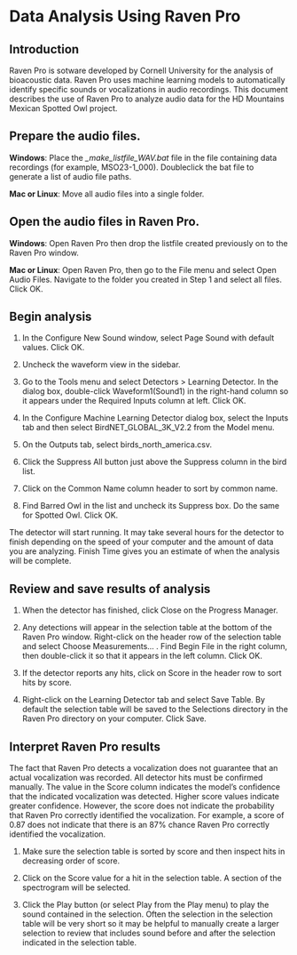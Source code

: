 # Data Analysis Using Raven Pro
## Introduction
Raven Pro is sotware developed by Cornell University for the analysis of bioacoustic data. Raven Pro uses machine learning models to automatically identify specific sounds or vocalizations in audio recordings. This document describes the use of Raven Pro to analyze audio data for the HD Mountains Mexican Spotted Owl project.

## Prepare the audio files.
**Windows**: Place the *_make_listfile_WAV.bat* file in the file containing data recordings (for example, MSO23-1_000). Doubleclick the bat file to generate a list of audio file paths.

**Mac or Linux**: Move all audio files into a single folder.


## Open the audio files in Raven Pro.
**Windows**: Open Raven Pro then drop the listfile created previously on to the Raven Pro window.

**Mac or Linux**: Open Raven Pro, then go to the File menu and select Open Audio Files. Navigate to the folder you created in Step 1 and select all files. Click OK.

## Begin analysis
1. In the Configure New Sound window, select Page Sound with default values. Click OK.


2. Uncheck the waveform view in the sidebar.


3. Go to the Tools menu and select Detectors > Learning Detector. In the dialog box, double-click Waveform1(Sound1) in the right-hand column so it appears under the Required Inputs column at left. Click OK.


4. In the Configure Machine Learning Detector dialog box, select the  Inputs tab and then  select BirdNET_GLOBAL_3K_V2.2 from the Model menu.


5. On the Outputs tab, select birds_north_america.csv.


6. Click the Suppress All button just above the Suppress column in the bird list.


7. Click on the Common Name column header to sort by common name.


8. Find Barred Owl in the list and uncheck its Suppress box. Do the same for Spotted Owl. Click OK.


The detector will start running. It may take several hours for the detector to finish depending on the speed of your computer and the amount of data you are analyzing. Finish Time gives you an estimate of when the analysis will be complete.


## Review and save results of analysis
1. When the detector has finished, click Close on the Progress Manager.


2. Any detections will appear in the selection table at the bottom of the Raven Pro window. Right-click on the header row of the selection table and select Choose Measurements… . Find Begin File in the right column, then double-click it so that it appears in the left column. Click OK.


3. If the detector reports any hits, click on Score in the header row to sort hits by score.


4. Right-click on the Learning Detector tab and select Save Table. By default the selection table will be saved to the Selections directory in the Raven Pro directory on your computer. Click Save.


## Interpret Raven Pro results
The fact that Raven Pro detects a vocalization does not guarantee that an actual vocalization was recorded. All detector hits must be confirmed manually. The value in the Score column indicates the model’s confidence that the indicated vocalization was detected. Higher score values indicate greater confidence. However, the score does not indicate the probability that Raven Pro correctly identified the vocalization. For example, a score of 0.87 does not indicate that there is an 87% chance Raven Pro correctly identified the vocalization.

1. Make sure the selection table is sorted by score and then inspect hits in decreasing order of score.

2. Click on the Score value for a hit in the selection table. A section of the spectrogram will be selected.


3. Click the Play button (or select Play from the Play menu) to play the sound contained in the selection. Often the selection in the selection table will be very short so it may be helpful to manually create a larger selection to review that includes sound before and after the selection indicated in the selection table.
